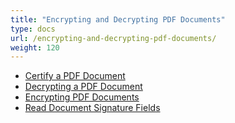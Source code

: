 ```yaml
---
title: "Encrypting and Decrypting PDF Documents"
type: docs
url: /encrypting-and-decrypting-pdf-documents/
weight: 120
---
```


- [Certify a PDF Document](/certify-a-pdf-document/)
- [Decrypting a PDF Document](/decrypting-a-pdf-document/)
- [Encrypting PDF Documents](/encrypting-pdf-documents/)
- [Read Document Signature Fields](/read-document-signature-fields/)
